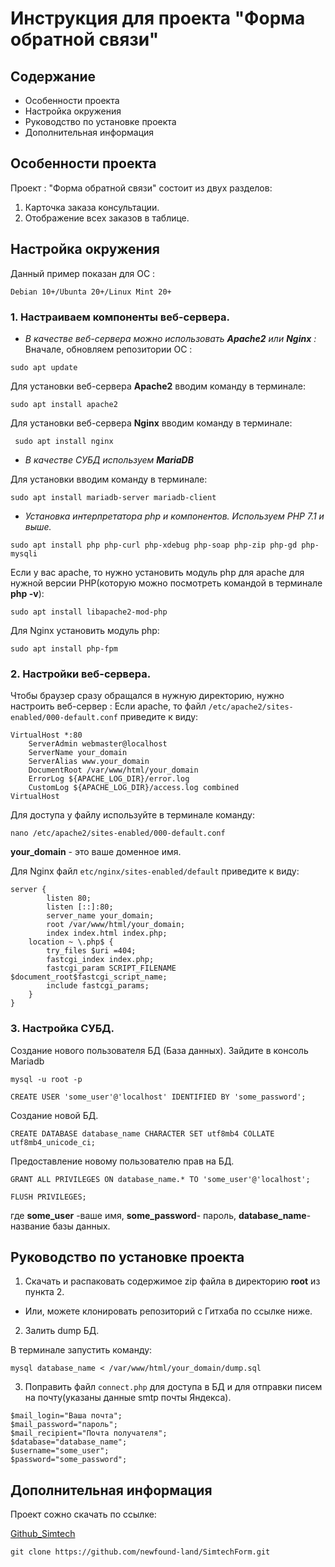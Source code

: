 # Инструкция для проекта "Форма обратной связи"
## Содержание
+ Особенности проекта
+ Настройка окружения
+ Руководство по установке проекта
+ Дополнительная информация



## Особенности проекта

Проект : "Форма обратной связи" состоит из двух разделов:

  1. Карточка заказа консультации.
  2. Отображение всех заказов в таблице.

## Настройка окружения
 
 Данный пример показан для ОС :
   
   ```
   Debian 10+/Ubunta 20+/Linux Mint 20+
   ```
 ### 1. Настраиваем компоненты веб-сервера.

  + *В качестве веб-сервера можно использовать **Apache2** или **Nginx** :* 
  Вначале, обновляем репозитории ОС :
   ```  
   sudo apt update
   ```  

  Для установки веб-сервера **Apache2** вводим команду в терминале:
 
  ```
  sudo apt install apache2
  ```
 Для установки веб-сервера **Nginx** вводим команду в терминале:

 ```
  sudo apt install nginx
  ```

  

+ *В качестве СУБД используем **MariaDB***

Для установки вводим команду в терминале:
 ```
 sudo apt install mariadb-server mariadb-client
 ```
  

 + *Установка интерпретатора php и компонентов. Используем PHP 7.1 и выше.*
  
  ```
 sudo apt install php php-curl php-xdebug php-soap php-zip php-gd php-mysqli
 ```

Если у вас apache, то нужно установить модуль php для apache для нужной версии PHP(которую можно посмотреть командой в терминале **php -v**):
```
sudo apt install libapache2-mod-php
```
Для Nginx установить модуль php:
```
sudo apt install php-fpm
```


### 2. Настройки веб-сервера.


Чтобы браузер сразу обращался в нужную директорию, нужно настроить веб-сервер :
Если apache, то файл 
```/etc/apache2/sites-enabled/000-default.conf``` приведите к виду:

```
VirtualHost *:80
    ServerAdmin webmaster@localhost
    ServerName your_domain
    ServerAlias www.your_domain
    DocumentRoot /var/www/html/your_domain
    ErrorLog ${APACHE_LOG_DIR}/error.log
    CustomLog ${APACHE_LOG_DIR}/access.log combined
VirtualHost
```
Для доступа у файлу используйте в терминале команду:
```
nano /etc/apache2/sites-enabled/000-default.conf
```

**your_domain** - это ваше доменное имя.

Для Nginx файл
```etc/nginx/sites-enabled/default```
приведите к виду:

```
server {
        listen 80;
        listen [::]:80;
        server_name your_domain;
        root /var/www/html/your_domain;
        index index.html index.php;
    location ~ \.php$ {
        try_files $uri =404;
        fastcgi_index index.php;
        fastcgi_param SCRIPT_FILENAME $document_root$fastcgi_script_name;
        include fastcgi_params;
    }
}
```
### 3. Настройка СУБД.
  
Создание нового пользователя БД (База данных).
Зайдите в консоль Mariadb
```
mysql -u root -p
```
```
CREATE USER 'some_user'@'localhost' IDENTIFIED BY 'some_password';
```
Создание новой БД.
```
CREATE DATABASE database_name CHARACTER SET utf8mb4 COLLATE utf8mb4_unicode_ci;
```
Предоставление новому пользователю прав на БД.

```
GRANT ALL PRIVILEGES ON database_name.* TO 'some_user'@'localhost';
```
```
FLUSH PRIVILEGES;
```
где **some_user** -ваше имя,
**some_password**- пароль, **database_name**-название базы данных.

## Руководство по установке проекта

1. Скачать и распаковать содержимое zip файла в директорию **root** из пункта 2.
  + Или, можете клонировать репозиторий с Гитхаба по ссылке ниже.
2. Залить dump БД.
  
  В терминале запустить команду:
 ```
mysql database_name < /var/www/html/your_domain/dump.sql
```
3. Поправить файл ```connect.php``` для доступа в БД и для отправки писем на почту(указаны данные smtp почты Яндекса).
```
$mail_login="Ваша почта";
$mail_password="пароль";
$mail_recipient="Почта получателя";
$database="database_name";
$username="some_user";
$password="some_password";
```
## Дополнительная информация  
Проект сожно скачать по ссылке:

[Github_Simtech](https://github.com/newfound-land/SimtechForm)


  ```
  git clone https://github.com/newfound-land/SimtechForm.git
  ```